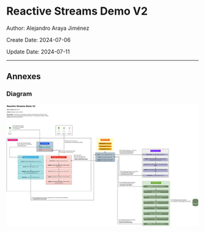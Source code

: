 # Reactive Streams Demo V2

Author: Alejandro Araya Jiménez

Create Date: 2024-07-06

Update Date: 2024-07-11

---

## Annexes

### Diagram

![](annexes/diagram/reactive-streams-demo-v2.svg "Demo Diagram")

